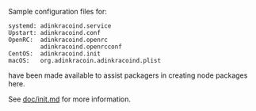 Sample configuration files for:
```
systemd: adinkracoind.service
Upstart: adinkracoind.conf
OpenRC:  adinkracoind.openrc
         adinkracoind.openrcconf
CentOS:  adinkracoind.init
macOS:   org.adinkracoin.adinkracoind.plist
```
have been made available to assist packagers in creating node packages here.

See [doc/init.md](../../doc/init.md) for more information.
